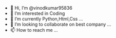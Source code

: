 - 👋 Hi, I’m @vinodkumar95836
- 👀 I’m interested in Coding
- 🌱 I’m currently Python,Html,Css ...
- 💞️ I’m looking to collaborate on best company ...
- 📫 How to reach me ...

<!---
vinodkumar95836/vinodkumar95836 is a ✨ special ✨ repository because its `README.md` (this file) appears on your GitHub profile.
You can click the Preview link to take a look at your changes.
--->
